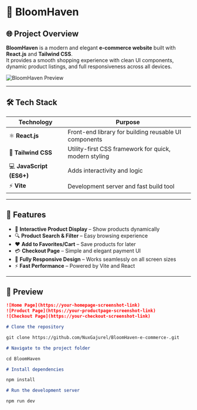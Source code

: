 # 🌸 BloomHaven

## 🌐 Project Overview

**BloomHaven** is a modern and elegant **e-commerce website** built with **React.js** and **Tailwind CSS**.  
It provides a smooth shopping experience with clean UI components, dynamic product listings, and full responsiveness across all devices.

![BloomHaven Preview](public/Img/Screenshot_2025-10-29_110123.png)



---

## 🛠️ Tech Stack

| Technology               | Purpose                                               |
| ------------------------ | ----------------------------------------------------- |
| ⚛️ **React.js**          | Front-end library for building reusable UI components |
| 🎨 **Tailwind CSS**      | Utility-first CSS framework for quick, modern styling |
| 💻 **JavaScript (ES6+)** | Adds interactivity and logic                          |
| ⚡ **Vite**              | Development server and fast build tool                |

---

## 🚀 Features

- 🛒 **Interactive Product Display** – Show products dynamically
- 🔍 **Product Search & Filter** – Easy browsing experience
- ❤️ **Add to Favorites/Cart** – Save products for later
- 💳 **Checkout Page** – Simple and elegant payment UI
- 📱 **Fully Responsive Design** – Works seamlessly on all screen sizes
- ⚡ **Fast Performance** – Powered by Vite and React

---

## 📸 Preview


```markdown
![Home Page](https://your-homepage-screenshot-link)
![Product Page](https://your-productpage-screenshot-link)
![Checkout Page](https://your-checkout-screenshot-link)

# Clone the repository

git clone https://github.com/NuxGajurel/BloomHaven-e-commerce-.git

# Navigate to the project folder

cd BloomHaven

# Install dependencies

npm install

# Run the development server

npm run dev
```
